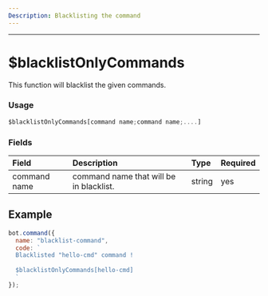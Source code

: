 ```yaml
---
Description: Blacklisting the command
---
```

<hr>

# $blacklistOnlyCommands

This function will blacklist the given commands.

### Usage 
```js
$blacklistOnlyCommands[command name;command name;....]
```
### Fields
| Field | Description | Type | Required |
| :--- | :--- | :--- | :--- |
| command name | command name that will be in blacklist. | string | yes |

## Example
```js
bot.command({
  name: "blacklist-command",
  code: `
  Blacklisted "hello-cmd" command !
  
  $blacklistOnlyCommands[hello-cmd]
  `
});
```

